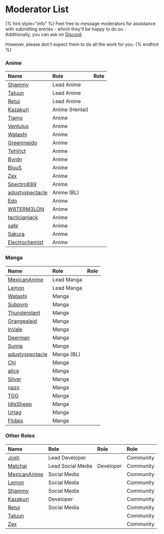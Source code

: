 # Moderator List

{% hint style="info" %}
Feel free to message moderators for assistance with submitting entries - which they'll be happy to do so .  
Additionally, you can ask on [Discord](http://discord.me/anilist).

However, please don't expect them to do all the work for you.
{% endhint %}

### Anime

| Name | Role | Role |
| :--- | :--- | :--- |
| [Shammy](http://anilist.co/user/1525) | Lead Anime |  |
| [Taluun](http://anilist.co/user/21510) | Lead Anime |  |
| [Retui](http://anilist.co/user/1544) | Lead Anime |  |
| [Kazakuri](http://anilist.co/user/4659) | Anime \(Hentai\) |  |
| [Tiamo](http://anilist.co/user/44283) | Anime |  |
| [Ventulus](http://anilist.co/user/3801) | Anime |  |
| [Watashi](http://anilist.co/user/923) | Anime |  |
| [Greenmeido](http://anilist.co/user/2961) | Anime |  |
| [TehVict](http://anilist.co/user/1219) | Anime |  |
| [Byrdn](http://anilist.co/user/2904) | Anime |  |
| [BluuS](http://anilist.co/user/10900) | Anime |  |
| [Zex](https://anilist.co/user/87028) | Anime |  |
| [Spectro889](http://anilist.co/user/34724) | Anime |  |
| [adustyspectacle](http://anilist.co/user/26062) | Anime \(BL\) |  |
| [Edo](https://anilist.co/user/40572) | Anime |  |
| [W8TERM3LON](https://anilist.co/user/57315) | Anime |  |
| [tacticianjack](https://www.notion.so/tacticianjack-47977121ced54b76bd0ec5bcf79fecf8) | Anime |  |
| [safe](https://www.notion.so/safe-eb4560d8475f45cd96c407becf530e0b) | Anime |  |
| [Sakura](https://www.notion.so/Sakura-33d5bdd78bb849fd9f98d871fdfc5b89) | Anime |  |
| [Electrochemist](https://www.notion.so/Electrochemist-d51afa0a5e76423881433de6e812a6d5) | Anime |  |

### Manga

| Name | Role | Role |
| :--- | :--- | :--- |
| [MexicanAnime](http://anilist.co/user/1790) | Lead Manga |  |
| [Lemon](http://anilist.co/user/639) | Lead Manga |  |
| [Watashi](http://anilist.co/user/923) | Manga |  |
| [Subpyro](http://anilist.co/user/27211) | Manga |  |
| [Thunderplant](http://anilist.co/user/1828) | Manga |  |
| [Orangealaid](http://anilist.co/user/2272) | Manga |  |
| [InVale](http://anilist.co/user/57370) | Manga |  |
| [Deerman](http://anilist.co/user/86837) | Manga |  |
| [Sumia](http://anilist.co/user/4359) | Manga |  |
| [adustyspectacle](http://anilist.co/user/26062) | Manga \(BL\) |  |
| [Chi](https://anilist.co/user/15530) | Manga |  |
| [alice](http://anilist.co/user/20955) | Manga |  |
| [Silver](https://anilist.co/user/33516) | Manga |  |
| [nazo](https://www.notion.so/nazo-a2e6cffe9ea64f5587847f0a4dd128db) | Manga |  |
| [TGG](https://www.notion.so/TGG-2d7056d3c8924af1ad7d2b0a9fd043ab) | Manga |  |
| [IdleSheep](https://www.notion.so/IdleSheep-8ab18753de424f65a17e86e800966690) | Manga |  |
| [Urtag](https://www.notion.so/Urtag-f982c63b99d14553846222ca4f5da0b4) | Manga |  |
| [Flidaix](https://www.notion.so/Flidaix-1ab48a452fa2434cabf51f488f36ac2b) | Manga |  |

### Other Roles

| Name | Role | Role | Role |
| :--- | :--- | :--- | :--- |
| [Josh](http://anilist.co/user/1) | Lead Developer |  | Community |
| [Matchai](http://anilist.co/user/2) | Lead Social Media | Developer | Community |
| [MexicanAnime](http://anilist.co/user/1790) | Social Media |  | Community |
| [Lemon](http://anilist.co/user/639) | Social Media |  | Community |
| [Shammy](http://anilist.co/user/1525) | Social Media |  | Community |
| [Kazakuri](http://anilist.co/user/4659) | Developer |  | Community |
| [Retui](http://anilist.co/user/1544) | Social Media |  | Community |
| [Taluun](http://anilist.co/user/21510) |  |  | Community |
| [Zex](https://anilist.co/user/87028) |  |  | Community |

